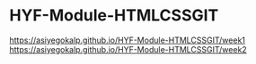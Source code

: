 # HYF-Module-HTMLCSSGIT


https://asiyegokalp.github.io/HYF-Module-HTMLCSSGIT/week1
https://asiyegokalp.github.io/HYF-Module-HTMLCSSGIT/week2
